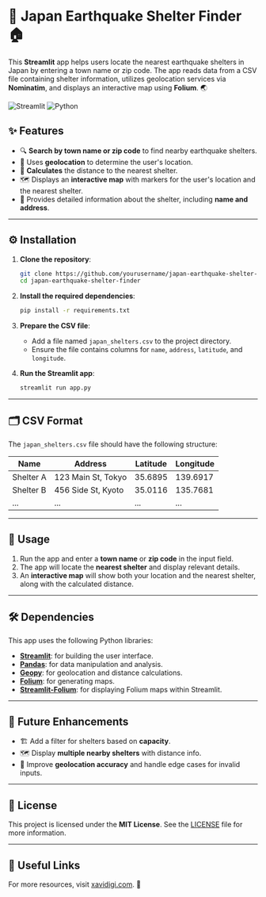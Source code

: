 # 🗾 Japan Earthquake Shelter Finder 🏠

This **Streamlit** app helps users locate the nearest earthquake shelters in Japan by entering a town name or zip code. The app reads data from a CSV file containing shelter information, utilizes geolocation services via **Nominatim**, and displays an interactive map using **Folium**. 🌏

![Streamlit](https://img.shields.io/badge/streamlit-app-red?style=for-the-badge&logo=streamlit)
![Python](https://img.shields.io/badge/python-3.8%2B-blue?style=for-the-badge&logo=python)

## ✨ Features

- 🔍 **Search by town name or zip code** to find nearby earthquake shelters.
- 📍 Uses **geolocation** to determine the user's location.
- 📏 **Calculates** the distance to the nearest shelter.
- 🗺️ Displays an **interactive map** with markers for the user's location and the nearest shelter.
- 🏢 Provides detailed information about the shelter, including **name and address**.

---

## ⚙️ Installation

1. **Clone the repository**:

    ```bash
    git clone https://github.com/yourusername/japan-earthquake-shelter-finder.git
    cd japan-earthquake-shelter-finder
    ```

2. **Install the required dependencies**:

    ```bash
    pip install -r requirements.txt
    ```

3. **Prepare the CSV file**:

    - Add a file named `japan_shelters.csv` to the project directory.
    - Ensure the file contains columns for `name`, `address`, `latitude`, and `longitude`.

4. **Run the Streamlit app**:

    ```bash
    streamlit run app.py
    ```

---

## 🗂️ CSV Format

The `japan_shelters.csv` file should have the following structure:

| Name         | Address              | Latitude  | Longitude  |
|--------------|----------------------|-----------|------------|
| Shelter A    | 123 Main St, Tokyo    | 35.6895   | 139.6917   |
| Shelter B    | 456 Side St, Kyoto    | 35.0116   | 135.7681   |
| ...          | ...                   | ...       | ...        |

---

## 🚀 Usage

1. Run the app and enter a **town name** or **zip code** in the input field.
2. The app will locate the **nearest shelter** and display relevant details.
3. An **interactive map** will show both your location and the nearest shelter, along with the calculated distance.

---

## 🛠️ Dependencies

This app uses the following Python libraries:

- **[Streamlit](https://streamlit.io/)**: for building the user interface.
- **[Pandas](https://pandas.pydata.org/)**: for data manipulation and analysis.
- **[Geopy](https://geopy.readthedocs.io/)**: for geolocation and distance calculations.
- **[Folium](https://python-visualization.github.io/folium/)**: for generating maps.
- **[Streamlit-Folium](https://pypi.org/project/streamlit-folium/)**: for displaying Folium maps within Streamlit.

---

## 🚧 Future Enhancements

- 🏗️ Add a filter for shelters based on **capacity**.
- 🗺️ Display **multiple nearby shelters** with distance info.
- 🎯 Improve **geolocation accuracy** and handle edge cases for invalid inputs.

---

## 📄 License

This project is licensed under the **MIT License**. See the [LICENSE](LICENSE) file for more information.

---

## 🔗 Useful Links

For more resources, visit [xavidigi.com](https://xavidigi.com/). 🔗
